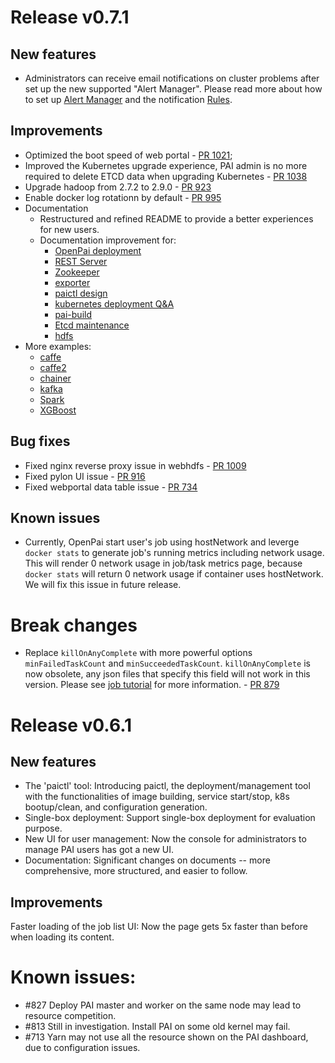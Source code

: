 # Release v0.7.1

## New features
* Administrators can receive email notifications on cluster problems after set up the new supported "Alert Manager". Please read more about how to set up [Alert Manager](prometheus/doc/alert-manager.md) and the notification [Rules](https://github.com/Microsoft/pai/tree/pai-0.7.y/prometheus/prometheus-alert).

## Improvements
* Optimized the boot speed of web portal - [PR 1021](https://github.com/Microsoft/pai/pull/1021);
* Improved the Kubernetes upgrade experience, PAI admin is no more required to delete ETCD data when upgrading Kubernetes - [PR 1038](https://github.com/Microsoft/pai/pull/1038)
* Upgrade hadoop from 2.7.2 to 2.9.0 - [PR 923](https://github.com/Microsoft/pai/pull/923)
* Enable docker log rotationn by default - [PR 995](https://github.com/Microsoft/pai/pull/995)
* Documentation
  * Restructured and refined README to provide a better experiences for new users.
  * Documentation improvement for:
    * [OpenPai deployment](https://github.com/Microsoft/pai/blob/pai-0.7.y/pai-management/doc/cluster-bootup.md)
    * [REST Server](https://github.com/Microsoft/pai/blob/pai-0.7.y/rest-server/README.md)
    * [Zookeeper](https://github.com/Microsoft/pai/blob/pai-0.7.y/zookeeper/zookeeper.md)
    * [exporter](https://github.com/Microsoft/pai/blob/pai-0.7.y/prometheus/doc/README.md)
    * [paictl design](https://github.com/Microsoft/pai/blob/pai-0.7.y/pai-management/doc/paictl-design.md)
    * [kubernetes deployment Q&A](https://github.com/Microsoft/pai/blob/pai-0.7.y/pai-management/doc/kubernetes-deploy-qna.md)
    * [pai-build](https://github.com/Microsoft/pai/blob/pai-0.7.y/pai-management/doc/pai-build.md)
    * [Etcd maintenance](https://github.com/Microsoft/pai/blob/pai-0.7.y/pai-management/doc/etcd.md)
    * [hdfs](https://github.com/Microsoft/pai/blob/pai-0.7.y/pai-management/doc/hdfs.md)
* More examples:
  * [caffe](https://github.com/Microsoft/pai/tree/pai-0.7.y/examples/caffe)
  * [caffe2](https://github.com/Microsoft/pai/tree/pai-0.7.y/examples/caffe2)
  * [chainer](https://github.com/Microsoft/pai/tree/pai-0.7.y/examples/chainer)
  * [kafka](https://github.com/Microsoft/pai/tree/pai-0.7.y/examples/kafka)
  * [Spark](https://github.com/Microsoft/pai/tree/pai-0.7.y/examples/spark)
  * [XGBoost](https://github.com/Microsoft/pai/tree/pai-0.7.y/examples/XGBoost)

## Bug fixes
* Fixed nginx reverse proxy issue in webhdfs - [PR 1009](https://github.com/Microsoft/pai/pull/1009)
* Fixed pylon UI issue - [PR 916](https://github.com/Microsoft/pai/issues/916)
* Fixed webportal data table issue - [PR 734](https://github.com/Microsoft/pai/pull/734)

## Known issues
* Currently, OpenPai start user's job using hostNetwork and leverge `docker stats` to generate job's running metrics including network usage. This will render 0 network usage in job/task metrics page, because `docker stats` will return 0 network usage if container uses hostNetwork. We will fix this issue in future release.

# Break changes
* Replace `killOnAnyComplete` with more powerful options `minFailedTaskCount` and `minSucceededTaskCount`. `killOnAnyComplete` is now obsolete, any json files that specify this field will not work in this version. Please see [job tutorial](https://github.com/Microsoft/pai/blob/pai-0.7.y/docs/job_tutorial.md) for more information. - [PR 879](https://github.com/Microsoft/pai/pull/879)


# Release v0.6.1

## New features
* The 'paictl' tool: Introducing paictl, the deployment/management tool with the functionalities of image building, service start/stop, k8s bootup/clean, and configuration generation.
* Single-box deployment: Support single-box deployment for evaluation purpose.
* New UI for user management: Now the console for administrators to manage PAI users has got a new UI.
* Documentation: Significant changes on documents -- more comprehensive, more structured, and easier to follow.

## Improvements
Faster loading of the job list UI: Now the page gets 5x faster than before when loading its content.

# Known issues:
* #827 Deploy PAI master and worker on the same node may lead to resource competition.
* #813 Still in investigation. Install PAI on some old kernel may fail.
* #713 Yarn may not use all the resource shown on the PAI dashboard, due to configuration issues.
